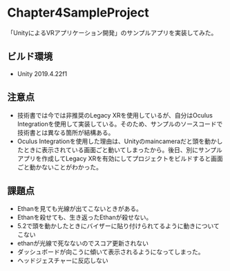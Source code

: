 # Chapter4SampleProject
「UnityによるVRアプリケーション開発」のサンプルアプリを実装してみた。

## ビルド環境
- Unity 2019.4.22f1

## 注意点
- 技術書では今では非推奨のLegacy XRを使用しているが、自分はOculus Integrationを使用して実装している。そのため、サンプルのソースコードで技術書とは異なる箇所が結構ある。
- Oculus Integrationを使用した理由は、Unityのmaincameraだと頭を動かしたときに表示されている画面ごと動いてしまったから。後日、別にサンプルアプリを作成してLegacy XRを有効にしてプロジェクトをビルドすると画面ごと動かないことがわかった。

## 課題点
- Ethanを見ても光線が出てこないときがある。
- Ethanを殺せても、生き返ったEthanが殺せない。
- 5.2で頭を動かしたときにバイザーに貼り付けられてるように動きについてこない
- ethanが光線で死なないのでスコア更新されない
- ダッシュボードが向こうに傾いて表示されるようになってしまった。
- ヘッドジェスチャーに反応しない
